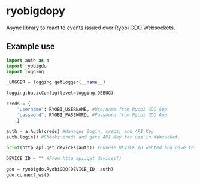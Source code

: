 # ryobigdopy

Async library to react to events issued over Ryobi GDO Websockets.

## Example use

```python
import auth as a
import ryobigdo
import logging

_LOGGER = logging.getLogger(__name__)

logging.basicConfig(level=logging.DEBUG)

creds = {
    "username": RYOBI_USERNAME, #Username from Ryobi GDO App
    "password": RYOBI_PASSWORD, #Password from Ryobi GDO App
    }

auth = a.Auth(creds) #Manages login, creds, and API Key
auth.login() #Checks creds and gets API Key for use in Websocket.

print(http_api.get_devices(auth)) #Choose DEVICE_ID wanted and give to RyobiGDO Obj.

DEVICE_ID = "" #From http_api.get_devices()

gdo = ryobigdo.RyobiGDO(DEVICE_ID, auth)
gdo.connect_ws()
```
